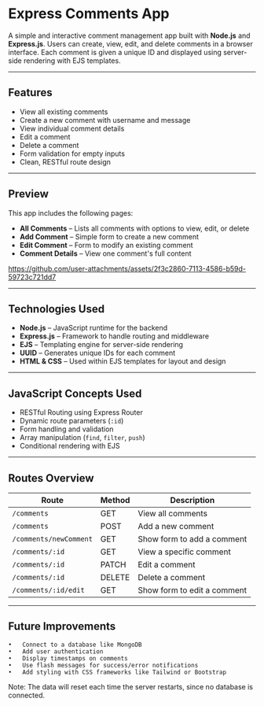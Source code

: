 # Express Comments App

A simple and interactive comment management app built with **Node.js** and **Express.js**. Users can create, view, edit, and delete comments in a browser interface. Each comment is given a unique ID and displayed using server-side rendering with EJS templates.

---

## Features

- View all existing comments  
- Create a new comment with username and message  
- View individual comment details  
- Edit a comment  
- Delete a comment  
- Form validation for empty inputs  
- Clean, RESTful route design

---

## Preview

This app includes the following pages:

- **All Comments** – Lists all comments with options to view, edit, or delete  
- **Add Comment** – Simple form to create a new comment  
- **Edit Comment** – Form to modify an existing comment  
- **Comment Details** – View one comment's full content

https://github.com/user-attachments/assets/2f3c2860-7113-4586-b59d-59723c721dd7

---

## Technologies Used

- **Node.js** – JavaScript runtime for the backend  
- **Express.js** – Framework to handle routing and middleware  
- **EJS** – Templating engine for server-side rendering  
- **UUID** – Generates unique IDs for each comment  
- **HTML & CSS** – Used within EJS templates for layout and design

---

## JavaScript Concepts Used

- RESTful Routing using Express Router  
- Dynamic route parameters (`:id`)  
- Form handling and validation  
- Array manipulation (`find`, `filter`, `push`)  
- Conditional rendering with EJS

---

## Routes Overview

| Route                   | Method | Description                     |
|------------------------|--------|---------------------------------|
| `/comments`            | GET    | View all comments               |
| `/comments`            | POST   | Add a new comment               |
| `/comments/newComment` | GET    | Show form to add a comment      |
| `/comments/:id`        | GET    | View a specific comment         |
| `/comments/:id`        | PATCH  | Edit a comment                  |
| `/comments/:id`        | DELETE | Delete a comment                |
| `/comments/:id/edit`   | GET    | Show form to edit a comment     |

---

## Future Improvements
	•	Connect to a database like MongoDB
	•	Add user authentication
	•	Display timestamps on comments
	•	Use flash messages for success/error notifications
	•	Add styling with CSS frameworks like Tailwind or Bootstrap
 
 Note: The data will reset each time the server restarts, since no database is connected.
